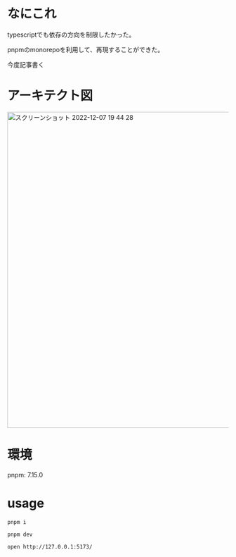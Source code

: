 # なにこれ
typescriptでも依存の方向を制限したかった。

pnpmのmonorepoを利用して、再現することができた。

今度記事書く

# アーキテクト図

<img width="717" alt="スクリーンショット 2022-12-07 19 44 28" src="https://user-images.githubusercontent.com/24515690/206160156-798b3ef5-3d85-441a-a3ef-aac4dc84cba8.png">


# 環境
pnpm: 7.15.0

# usage
`pnpm i`

`pnpm dev`

`open http://127.0.0.1:5173/`
